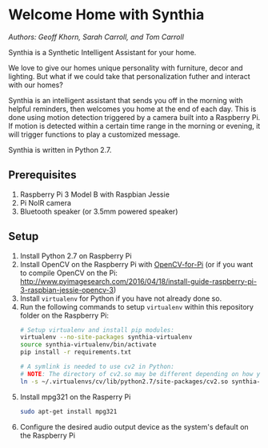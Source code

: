 # Welcome Home with Synthia

*Authors: Geoff Khorn, Sarah Carroll, and Tom Carroll*

Synthia is a Synthetic Intelligent Assistant for your home.

We love to give our homes unique personality with furniture, decor and lighting. But what if we could take that personalization futher and interact with our homes?

Synthia is an intelligent assistant that sends you off in the morning with helpful reminders, then welcomes you home at the end of each day. This is done using motion detection triggered by a camera built into a Raspberry Pi. If motion is detected within a certain time range in the morning or evening, it will trigger functions to play a customized message.

Synthia is written in Python 2.7.

## Prerequisites
1. Raspberry Pi 3 Model B with Raspbian Jessie
1. Pi NoIR camera
1. Bluetooth speaker (or 3.5mm powered speaker)

## Setup
1. Install Python 2.7 on Raspberry Pi
1. Install OpenCV on the Raspberry Pi with [OpenCV-for-Pi](https://github.com/jabelone/OpenCV-for-Pi) (or if you want to compile OpenCV on the Pi: http://www.pyimagesearch.com/2016/04/18/install-guide-raspberry-pi-3-raspbian-jessie-opencv-3)
1. Install `virtualenv` for Python if you have not already done so.
1. Run the following commands to setup `virtualenv` within this repository folder on the Raspberry Pi:
    ```bash
    # Setup virtualenv and install pip modules:
    virtualenv --no-site-packages synthia-virtualenv
    source synthia-virtualenv/bin/activate
    pip install -r requirements.txt
    
    # A symlink is needed to use cv2 in Python:
    # NOTE: The directory of cv2.so may be different depending on how you installed OpenCV
    ln -s ~/.virtualenvs/cv/lib/python2.7/site-packages/cv2.so synthia-virtualenv/local/lib/python2.7/site-packages/cv2.so
    ```
1. Install mpg321 on the Rasperry Pi
    ```bash
    sudo apt-get install mpg321
    ```
1. Configure the desired audio output device as the system's default on the Raspberry Pi
